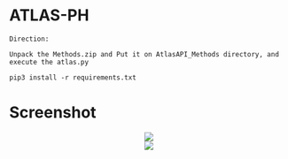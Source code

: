 # ATLAS-PH
```
Direction:

Unpack the Methods.zip and Put it on AtlasAPI_Methods directory, and execute the atlas.py

pip3 install -r requirements.txt
```

# Screenshot
<center>
<img src="https://i.ibb.co/DDmNZPK/image.png">
<br>
<img src="https://i.ibb.co/dpnY5Ls/image.png">
